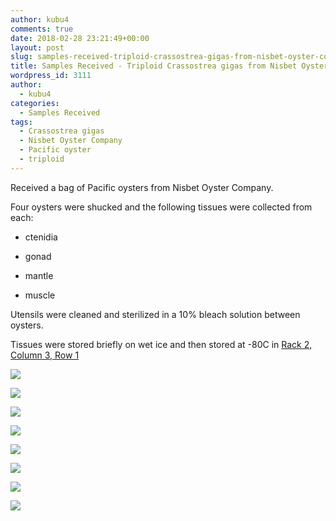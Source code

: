 ```yaml
---
author: kubu4
comments: true
date: 2018-02-28 23:21:49+00:00
layout: post
slug: samples-received-triploid-crassostrea-gigas-from-nisbet-oyster-company
title: Samples Received - Triploid Crassostrea gigas from Nisbet Oyster Company
wordpress_id: 3111
author:
  - kubu4
categories:
  - Samples Received
tags:
  - Crassostrea gigas
  - Nisbet Oyster Company
  - Pacific oyster
  - triploid
---
```


Received a bag of Pacific oysters from Nisbet Oyster Company.

Four oysters were shucked and the following tissues were collected from each:





  * ctenidia


  * gonad


  * mantle


  * muscle



Utensils were cleaned and sterilized in a 10% bleach solution between oysters.

Tissues were stored briefly on wet ice and then stored at -80C in [Rack 2, Column 3, Row 1](httpss://docs.google.com/spreadsheets/d/1Qsvz3QTURlPF_hX05BQxjom3484WuMfqQ1ILl9LEljU/edit?usp=sharing)

![](https://owl.fish.washington.edu/Athaliana/20180228_01.jpg)

![](https://owl.fish.washington.edu/Athaliana/20180228_02.jpg)

![](https://owl.fish.washington.edu/Athaliana/20180228_03.jpg)

![](https://owl.fish.washington.edu/Athaliana/20180228_04.jpg)

![](https://owl.fish.washington.edu/Athaliana/20180228_05.jpg)

![](https://owl.fish.washington.edu/Athaliana/20180228_06.jpg)

![](https://owl.fish.washington.edu/Athaliana/20180228_07.jpg)

![](https://owl.fish.washington.edu/Athaliana/20180228_08.jpg)
